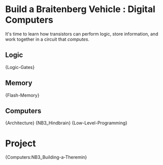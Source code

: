 # Build a Braitenberg Vehicle : Digital Computers
It's time to learn how transistors can perform logic, store information, and work together in a circuit that *computes*.

## Logic
{Logic-Gates}

## Memory
{Flash-Memory}

## Computers
{Architecture}
{NB3_Hindbrain}
{Low-Level-Programming}

# Project
{Computers:NB3_Building-a-Theremin}

